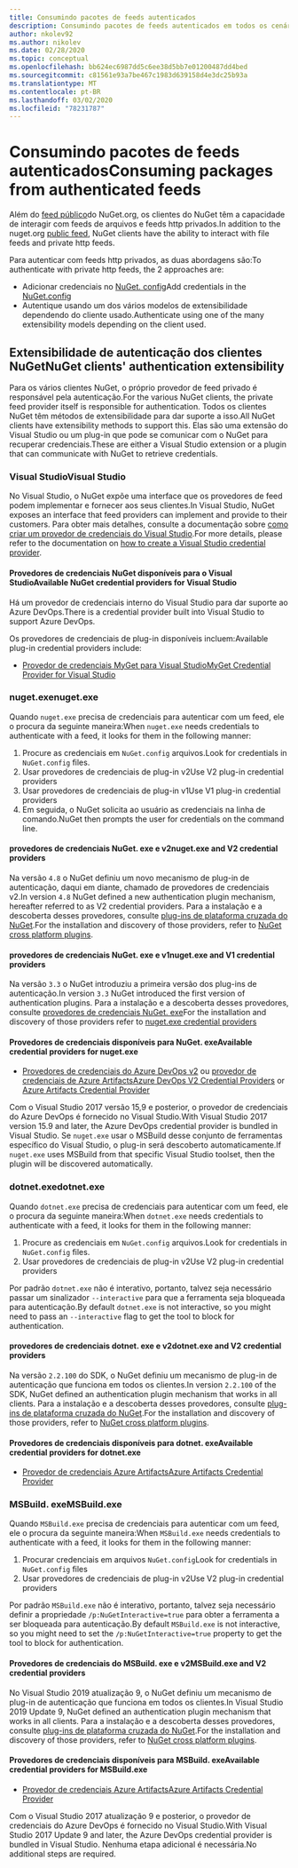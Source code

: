 ```yaml
---
title: Consumindo pacotes de feeds autenticados
description: Consumindo pacotes de feeds autenticados em todos os cenários de cliente NuGet
author: nkolev92
ms.author: nikolev
ms.date: 02/28/2020
ms.topic: conceptual
ms.openlocfilehash: bb624ec6987dd5c6ee38d5bb7e01200487dd4bed
ms.sourcegitcommit: c81561e93a7be467c1983d639158d4e3dc25b93a
ms.translationtype: MT
ms.contentlocale: pt-BR
ms.lasthandoff: 03/02/2020
ms.locfileid: "78231787"
---
```

# <a name="consuming-packages-from-authenticated-feeds"></a><span data-ttu-id="6be65-103">Consumindo pacotes de feeds autenticados</span><span class="sxs-lookup"><span data-stu-id="6be65-103">Consuming packages from authenticated feeds</span></span>

<span data-ttu-id="6be65-104">Além do [feed público](https://api.nuget.org/v3/index.json)do NuGet.org, os clientes do NuGet têm a capacidade de interagir com feeds de arquivos e feeds http privados.</span><span class="sxs-lookup"><span data-stu-id="6be65-104">In addition to the nuget.org [public feed](https://api.nuget.org/v3/index.json), NuGet clients have the ability to interact with file feeds and private http feeds.</span></span>


<span data-ttu-id="6be65-105">Para autenticar com feeds http privados, as duas abordagens são:</span><span class="sxs-lookup"><span data-stu-id="6be65-105">To authenticate with private http feeds, the 2 approaches are:</span></span>

* <span data-ttu-id="6be65-106">Adicionar credenciais no [NuGet. config](../reference/nuget-config-file.md#packagesourcecredentials)</span><span class="sxs-lookup"><span data-stu-id="6be65-106">Add credentials in the [NuGet.config](../reference/nuget-config-file.md#packagesourcecredentials)</span></span>
* <span data-ttu-id="6be65-107">Autentique usando um dos vários modelos de extensibilidade dependendo do cliente usado.</span><span class="sxs-lookup"><span data-stu-id="6be65-107">Authenticate using one of the many extensibility models depending on the client used.</span></span>

## <a name="nuget-clients-authentication-extensibility"></a><span data-ttu-id="6be65-108">Extensibilidade de autenticação dos clientes NuGet</span><span class="sxs-lookup"><span data-stu-id="6be65-108">NuGet clients' authentication extensibility</span></span>

<span data-ttu-id="6be65-109">Para os vários clientes NuGet, o próprio provedor de feed privado é responsável pela autenticação.</span><span class="sxs-lookup"><span data-stu-id="6be65-109">For the various NuGet clients, the private feed provider itself is responsible for authentication.</span></span>
<span data-ttu-id="6be65-110">Todos os clientes NuGet têm métodos de extensibilidade para dar suporte a isso.</span><span class="sxs-lookup"><span data-stu-id="6be65-110">All NuGet clients have extensibility methods to support this.</span></span> <span data-ttu-id="6be65-111">Elas são uma extensão do Visual Studio ou um plug-in que pode se comunicar com o NuGet para recuperar credenciais.</span><span class="sxs-lookup"><span data-stu-id="6be65-111">These are either a Visual Studio extension or a plugin that can communicate with NuGet to retrieve credentials.</span></span>

### <a name="visual-studio"></a><span data-ttu-id="6be65-112">Visual Studio</span><span class="sxs-lookup"><span data-stu-id="6be65-112">Visual Studio</span></span>

<span data-ttu-id="6be65-113">No Visual Studio, o NuGet expõe uma interface que os provedores de feed podem implementar e fornecer aos seus clientes.</span><span class="sxs-lookup"><span data-stu-id="6be65-113">In Visual Studio, NuGet exposes an interface that feed providers can implement and provide to their customers.</span></span> <span data-ttu-id="6be65-114">Para obter mais detalhes, consulte a documentação sobre [como criar um provedor de credenciais do Visual Studio](../reference/extensibility/NuGet-Credential-Providers-for-Visual-Studio.md).</span><span class="sxs-lookup"><span data-stu-id="6be65-114">For more details, please refer to the documentation on [how to create a Visual Studio credential provider](../reference/extensibility/NuGet-Credential-Providers-for-Visual-Studio.md).</span></span>

#### <a name="available-nuget-credential-providers-for-visual-studio"></a><span data-ttu-id="6be65-115">Provedores de credenciais NuGet disponíveis para o Visual Studio</span><span class="sxs-lookup"><span data-stu-id="6be65-115">Available NuGet credential providers for Visual Studio</span></span>

<span data-ttu-id="6be65-116">Há um provedor de credenciais interno do Visual Studio para dar suporte ao Azure DevOps.</span><span class="sxs-lookup"><span data-stu-id="6be65-116">There is a credential provider built into Visual Studio to support Azure DevOps.</span></span>


<span data-ttu-id="6be65-117">Os provedores de credenciais de plug-in disponíveis incluem:</span><span class="sxs-lookup"><span data-stu-id="6be65-117">Available plug-in credential providers include:</span></span>

* [<span data-ttu-id="6be65-118">Provedor de credenciais MyGet para Visual Studio</span><span class="sxs-lookup"><span data-stu-id="6be65-118">MyGet Credential Provider for Visual Studio</span></span>](http://docs.myget.org/docs/reference/credential-provider-for-visual-studio)

### <a name="nugetexe"></a><span data-ttu-id="6be65-119">nuget.exe</span><span class="sxs-lookup"><span data-stu-id="6be65-119">nuget.exe</span></span>

<span data-ttu-id="6be65-120">Quando `nuget.exe` precisa de credenciais para autenticar com um feed, ele o procura da seguinte maneira:</span><span class="sxs-lookup"><span data-stu-id="6be65-120">When `nuget.exe` needs credentials to authenticate with a feed, it looks for them in the following manner:</span></span>

1. <span data-ttu-id="6be65-121">Procure as credenciais em `NuGet.config` arquivos.</span><span class="sxs-lookup"><span data-stu-id="6be65-121">Look for credentials in `NuGet.config` files.</span></span>
1. <span data-ttu-id="6be65-122">Usar provedores de credenciais de plug-in v2</span><span class="sxs-lookup"><span data-stu-id="6be65-122">Use V2 plug-in credential providers</span></span>
1. <span data-ttu-id="6be65-123">Usar provedores de credenciais de plug-in v1</span><span class="sxs-lookup"><span data-stu-id="6be65-123">Use V1 plug-in credential providers</span></span>
1. <span data-ttu-id="6be65-124">Em seguida, o NuGet solicita ao usuário as credenciais na linha de comando.</span><span class="sxs-lookup"><span data-stu-id="6be65-124">NuGet then prompts the user for credentials on the command line.</span></span>

#### <a name="nugetexe-and-v2-credential-providers"></a><span data-ttu-id="6be65-125">provedores de credenciais NuGet. exe e v2</span><span class="sxs-lookup"><span data-stu-id="6be65-125">nuget.exe and V2 credential providers</span></span>

<span data-ttu-id="6be65-126">Na versão `4.8` o NuGet definiu um novo mecanismo de plug-in de autenticação, daqui em diante, chamado de provedores de credenciais v2.</span><span class="sxs-lookup"><span data-stu-id="6be65-126">In version `4.8` NuGet defined a new authentication plugin mechanism, hereafter referred to as V2 credential providers.</span></span>
<span data-ttu-id="6be65-127">Para a instalação e a descoberta desses provedores, consulte [plug-ins de plataforma cruzada do NuGet](../reference/extensibility/NuGet-Cross-Platform-Plugins.md#plugin-installation-and-discovery).</span><span class="sxs-lookup"><span data-stu-id="6be65-127">For the installation and discovery of those providers, refer to [NuGet cross platform plugins](../reference/extensibility/NuGet-Cross-Platform-Plugins.md#plugin-installation-and-discovery).</span></span>

#### <a name="nugetexe-and-v1-credential-providers"></a><span data-ttu-id="6be65-128">provedores de credenciais NuGet. exe e v1</span><span class="sxs-lookup"><span data-stu-id="6be65-128">nuget.exe and V1 credential providers</span></span>

<span data-ttu-id="6be65-129">Na versão `3.3` o NuGet introduziu a primeira versão dos plug-ins de autenticação.</span><span class="sxs-lookup"><span data-stu-id="6be65-129">In version `3.3` NuGet introduced the first version of authentication plugins.</span></span>
<span data-ttu-id="6be65-130">Para a instalação e a descoberta desses provedores, consulte [provedores de credenciais NuGet. exe](../reference/extensibility/nuget-exe-Credential-Providers.md#nugetexe-credential-provider-discovery)</span><span class="sxs-lookup"><span data-stu-id="6be65-130">For the installation and discovery of those providers refer to [nuget.exe credential providers](../reference/extensibility/nuget-exe-Credential-Providers.md#nugetexe-credential-provider-discovery)</span></span>

#### <a name="available-credential-providers-for-nugetexe"></a><span data-ttu-id="6be65-131">Provedores de credenciais disponíveis para NuGet. exe</span><span class="sxs-lookup"><span data-stu-id="6be65-131">Available credential providers for nuget.exe</span></span>

* <span data-ttu-id="6be65-132">[Provedores de credenciais do Azure DevOps v2](/azure/devops/artifacts/nuget/nuget-exe?view=azure-devops#add-a-feed-to-nuget-482-or-later) ou [provedor de credenciais de Azure Artifacts](https://github.com/microsoft/artifacts-credprovider)</span><span class="sxs-lookup"><span data-stu-id="6be65-132">[Azure DevOps V2 Credential Providers](/azure/devops/artifacts/nuget/nuget-exe?view=azure-devops#add-a-feed-to-nuget-482-or-later) or [Azure Artifacts Credential Provider](https://github.com/microsoft/artifacts-credprovider)</span></span>

<span data-ttu-id="6be65-133">Com o Visual Studio 2017 versão 15,9 e posterior, o provedor de credenciais do Azure DevOps é fornecido no Visual Studio.</span><span class="sxs-lookup"><span data-stu-id="6be65-133">With Visual Studio 2017 version 15.9 and later, the Azure DevOps credential provider is bundled in Visual Studio.</span></span>
<span data-ttu-id="6be65-134">Se `nuget.exe` usar o MSBuild desse conjunto de ferramentas específico do Visual Studio, o plug-in será descoberto automaticamente.</span><span class="sxs-lookup"><span data-stu-id="6be65-134">If `nuget.exe` uses MSBuild from that specific Visual Studio toolset, then the plugin will be discovered automatically.</span></span>

### <a name="dotnetexe"></a><span data-ttu-id="6be65-135">dotnet.exe</span><span class="sxs-lookup"><span data-stu-id="6be65-135">dotnet.exe</span></span>

<span data-ttu-id="6be65-136">Quando `dotnet.exe` precisa de credenciais para autenticar com um feed, ele o procura da seguinte maneira:</span><span class="sxs-lookup"><span data-stu-id="6be65-136">When `dotnet.exe` needs credentials to authenticate with a feed, it looks for them in the following manner:</span></span>

1. <span data-ttu-id="6be65-137">Procure as credenciais em `NuGet.config` arquivos.</span><span class="sxs-lookup"><span data-stu-id="6be65-137">Look for credentials in `NuGet.config` files.</span></span>
1. <span data-ttu-id="6be65-138">Usar provedores de credenciais de plug-in v2</span><span class="sxs-lookup"><span data-stu-id="6be65-138">Use V2 plug-in credential providers</span></span>

<span data-ttu-id="6be65-139">Por padrão `dotnet.exe` não é interativo, portanto, talvez seja necessário passar um sinalizador `--interactive` para que a ferramenta seja bloqueada para autenticação.</span><span class="sxs-lookup"><span data-stu-id="6be65-139">By default `dotnet.exe` is not interactive, so you might need to pass an `--interactive` flag to get the tool to block for authentication.</span></span>

#### <a name="dotnetexe-and-v2-credential-providers"></a><span data-ttu-id="6be65-140">provedores de credenciais dotnet. exe e v2</span><span class="sxs-lookup"><span data-stu-id="6be65-140">dotnet.exe and V2 credential providers</span></span>

<span data-ttu-id="6be65-141">Na versão `2.2.100` do SDK, o NuGet definiu um mecanismo de plug-in de autenticação que funciona em todos os clientes.</span><span class="sxs-lookup"><span data-stu-id="6be65-141">In version `2.2.100` of the SDK, NuGet defined an authentication plugin mechanism that works in all clients.</span></span>
<span data-ttu-id="6be65-142">Para a instalação e a descoberta desses provedores, consulte [plug-ins de plataforma cruzada do NuGet](../reference/extensibility/NuGet-Cross-Platform-Plugins.md#plugin-installation-and-discovery).</span><span class="sxs-lookup"><span data-stu-id="6be65-142">For the installation and discovery of those providers, refer to [NuGet cross platform plugins](../reference/extensibility/NuGet-Cross-Platform-Plugins.md#plugin-installation-and-discovery).</span></span>

#### <a name="available-credential-providers-for-dotnetexe"></a><span data-ttu-id="6be65-143">Provedores de credenciais disponíveis para dotnet. exe</span><span class="sxs-lookup"><span data-stu-id="6be65-143">Available credential providers for dotnet.exe</span></span>

* [<span data-ttu-id="6be65-144">Provedor de credenciais Azure Artifacts</span><span class="sxs-lookup"><span data-stu-id="6be65-144">Azure Artifacts Credential Provider</span></span>](https://github.com/microsoft/artifacts-credprovider)

### <a name="msbuildexe"></a><span data-ttu-id="6be65-145">MSBuild. exe</span><span class="sxs-lookup"><span data-stu-id="6be65-145">MSBuild.exe</span></span>

<span data-ttu-id="6be65-146">Quando `MSBuild.exe` precisa de credenciais para autenticar com um feed, ele o procura da seguinte maneira:</span><span class="sxs-lookup"><span data-stu-id="6be65-146">When `MSBuild.exe` needs credentials to authenticate with a feed, it looks for them in the following manner:</span></span>

1. <span data-ttu-id="6be65-147">Procurar credenciais em arquivos `NuGet.config`</span><span class="sxs-lookup"><span data-stu-id="6be65-147">Look for credentials in `NuGet.config` files</span></span>
1. <span data-ttu-id="6be65-148">Usar provedores de credenciais de plug-in v2</span><span class="sxs-lookup"><span data-stu-id="6be65-148">Use V2 plug-in credential providers</span></span>

<span data-ttu-id="6be65-149">Por padrão `MSBuild.exe` não é interativo, portanto, talvez seja necessário definir a propriedade `/p:NuGetInteractive=true` para obter a ferramenta a ser bloqueada para autenticação.</span><span class="sxs-lookup"><span data-stu-id="6be65-149">By default `MSBuild.exe` is not interactive, so you might need to set the `/p:NuGetInteractive=true` property to get the tool to block for authentication.</span></span>

#### <a name="msbuildexe-and-v2-credential-providers"></a><span data-ttu-id="6be65-150">Provedores de credenciais do MSBuild. exe e v2</span><span class="sxs-lookup"><span data-stu-id="6be65-150">MSBuild.exe and V2 credential providers</span></span>

<span data-ttu-id="6be65-151">No Visual Studio 2019 atualização 9, o NuGet definiu um mecanismo de plug-in de autenticação que funciona em todos os clientes.</span><span class="sxs-lookup"><span data-stu-id="6be65-151">In Visual Studio 2019 Update 9, NuGet defined an authentication plugin mechanism that works in all clients.</span></span>
<span data-ttu-id="6be65-152">Para a instalação e a descoberta desses provedores, consulte [plug-ins de plataforma cruzada do NuGet](../reference/extensibility/NuGet-Cross-Platform-Plugins.md#plugin-installation-and-discovery).</span><span class="sxs-lookup"><span data-stu-id="6be65-152">For the installation and discovery of those providers, refer to [NuGet cross platform plugins](../reference/extensibility/NuGet-Cross-Platform-Plugins.md#plugin-installation-and-discovery).</span></span>

#### <a name="available-credential-providers-for-msbuildexe"></a><span data-ttu-id="6be65-153">Provedores de credenciais disponíveis para MSBuild. exe</span><span class="sxs-lookup"><span data-stu-id="6be65-153">Available credential providers for MSBuild.exe</span></span>

* [<span data-ttu-id="6be65-154">Provedor de credenciais Azure Artifacts</span><span class="sxs-lookup"><span data-stu-id="6be65-154">Azure Artifacts Credential Provider</span></span>](https://github.com/microsoft/artifacts-credprovider)

<span data-ttu-id="6be65-155">Com o Visual Studio 2017 atualização 9 e posterior, o provedor de credenciais do Azure DevOps é fornecido no Visual Studio.</span><span class="sxs-lookup"><span data-stu-id="6be65-155">With Visual Studio 2017 Update 9 and later, the Azure DevOps credential provider is bundled in Visual Studio.</span></span> <span data-ttu-id="6be65-156">Nenhuma etapa adicional é necessária.</span><span class="sxs-lookup"><span data-stu-id="6be65-156">No additional steps are required.</span></span>
